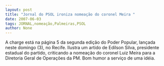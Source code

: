 ```yaml
---
layout: post
title: "Jornal do PSOL ironiza nomeação do coronel Meira "
date: 2007-06-03
tags: JORNAL,nomeação,Palmeiras,PSOL
author: None
---
```

A charge est&aacute; na p&aacute;gina 5 da segunda edi&ccedil;&atilde;o do Poder Popular, lan&ccedil;ada neste domingo (3), no Recife. Ilustra um artido de Edilson Silva, presidente estadual do partido, criticando a nomea&ccedil;&atilde;o do coronel Luiz Meira para a Diretoria Geral de Opera&ccedil;&otilde;es da PM. Bom humor a servi&ccedil;o de uma id&eacute;ia.
 